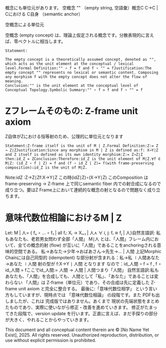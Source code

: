 概念にも単位元があります。
空概念 "" （empty string, 空語彙）概念C C→C | Cにおける C自身 （semantic anchor）

空概念による単位元

空概念 (empty concept) は、理論上仮定される概念です。分散表現的に言えば、零ベクトルに相当します。

```
Statement:

The empty concept is a theoretically assumed concept, denoted as "", which acts as the unit element at the conceptual / lexical level.Formal Definition:"" ∘ f = f and f ∘ "" = fJustification:The empty concept "" represents no lexical or semantic content. Composing any morphism f with the empty concept does not alter the flow of meaning.
Conclusion:"" is the unit element at the conceptual level of Conceptual Topology.Symbolic Summary:"" ∘ f = f and f ∘ "" = f
```

# Zフレームそのもの: Z-frame unit axiom
Z自体がZにおける恒等射のため、公理的に単位元となります
```
Statement:Z-frame itself is the unit of M | Z.Formal Definition:Z:= Z → Z∣ZJustification:Since any morphism in M | Z is defined as:f: X→Y∣Z
and Z itself is defined as its own identity morphism:Z:= Z→Z∣Z
then:id_Z = ZConclusion:Therefore:id_Z is the unit element of M∣Z.∀f ∈ M∣Z: (id_Z ∘ f | Z) = f and (f ∘ id_Z | Z)= f(with frame-preserving composition)∴id_Z​ is the unit of M∣Z.
```

Note:idZ​ :Z→Z∣Zf:X→Y∣Z
この時(idZ​∣Z)∘(X→Y∣Z)
このComposition は frame-preserving → Z-frame 上で同じsemantic fiber 内での射合成になるので成り立つ。要はZ Frame上において連続的な概念の射となるので問題なく成り立ちます。

# 意味代数位相論におけるM | Z
Let: M | 人= { fₙ ∘ ... ∘ f₁ | all fᵢ: Xᵢ → Xᵢ₊₁ | 人⋏ ∀ i, j: fᵢ ≅ fⱼ | 人}自然言語訳: 私もあなたも、老若男女問わず全部「人間」
M∣人 とは、「人間」フレーム内において、全ての概念的射 (flow) が互いに「人間」であることをanchoringされる意味的空間である。
私→あなた→少年→おばあさん→先生→… | 人間
上記Morphic Chainには自己同型的 (idempotent) な部分射が含まれる：私→私 ∣人間あなた→あなた ∣人間
射の型が f:X→Y ∣ 人間 となります
なので：id_人間 ∘ f = f , f ∘ id_人間 = fここでid_人間:= 人間 → 人間 | 人間つまり「人間」
自然言語訳:私もあなたも、「人間」を合成しても、人間として「私」、「あなた」であることは変わらない
「人間」は Z-frame（単位元）であり、その合成は先に定義した Z-frame unit axiom と完全に整合する。
最後に:「意味代数位相学」 という言い方もしていますが、現時点では 「意味代数位相論」 の段階です。また PDFも出しましたが、これは 完成版ではありません。あくまで 現状の先端状態をまとめたものであり、実際に使いながら修正・改善を進めていきます。
修正がたまってきた段階で、version update を行います。正直に言えば、まだ手探りの部分が大きく、やれることからやっていきます。


This document and all conceptual content therein are © [No Name Yet Exist], 2025. All rights reserved. Unauthorized reproduction, distribution, or use without explicit permission is prohibited.
